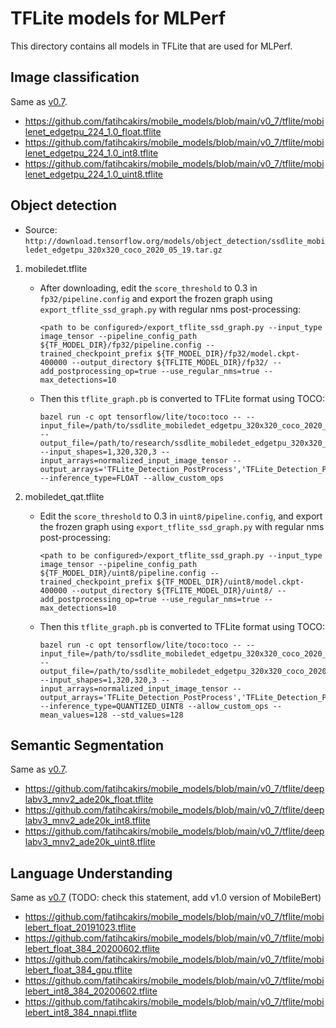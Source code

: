 # TFLite models for MLPerf

This directory contains all models in TFLite that are used for MLPerf.

## Image classification

Same as [v0.7](https://github.com/fatihcakirs/mobile_models/tree/main/v0_7).

- https://github.com/fatihcakirs/mobile_models/blob/main/v0_7/tflite/mobilenet_edgetpu_224_1.0_float.tflite
- https://github.com/fatihcakirs/mobile_models/blob/main/v0_7/tflite/mobilenet_edgetpu_224_1.0_int8.tflite
- https://github.com/fatihcakirs/mobile_models/blob/main/v0_7/tflite/mobilenet_edgetpu_224_1.0_uint8.tflite

## Object detection

*   Source: `http://download.tensorflow.org/models/object_detection/ssdlite_mobiledet_edgetpu_320x320_coco_2020_05_19.tar.gz`

1.  mobiledet.tflite

    *   After downloading, edit the `score_threshold` to 0.3 in `fp32/pipeline.config` and export the frozen graph using 
        `export_tflite_ssd_graph.py` with regular nms post-processing:

        ```
        <path to be configured>/export_tflite_ssd_graph.py --input_type image_tensor --pipeline_config_path ${TF_MODEL_DIR}/fp32/pipeline.config --trained_checkpoint_prefix ${TF_MODEL_DIR}/fp32/model.ckpt-400000 --output_directory ${TFLITE_MODEL_DIR}/fp32/ --add_postprocessing_op=true --use_regular_nms=true --max_detections=10
        ```

    *   Then this `tflite_graph.pb` is converted to TFLite format using TOCO:

        ```
        bazel run -c opt tensorflow/lite/toco:toco -- --input_file=/path/to/ssdlite_mobiledet_edgetpu_320x320_coco_2020_05_19/fp32/tflite_graph.pb --output_file=/path/to/research/ssdlite_mobiledet_edgetpu_320x320_coco_2020_05_19/fp32/mobiledet.tflite --input_shapes=1,320,320,3 --input_arrays=normalized_input_image_tensor --output_arrays='TFLite_Detection_PostProcess','TFLite_Detection_PostProcess:1','TFLite_Detection_PostProcess:2','TFLite_Detection_PostProcess:3'  --inference_type=FLOAT --allow_custom_ops
        ```

2.  mobiledet_qat.tflite

    *   Edit the `score_threshold` to 0.3 in `uint8/pipeline.config`, and export the frozen graph using 
        `export_tflite_ssd_graph.py`  with regular nms post-processing:

        ```
        <path to be configured>/export_tflite_ssd_graph.py --input_type image_tensor --pipeline_config_path ${TF_MODEL_DIR}/uint8/pipeline.config --trained_checkpoint_prefix ${TF_MODEL_DIR}/uint8/model.ckpt-400000 --output_directory ${TFLITE_MODEL_DIR}/uint8/ --add_postprocessing_op=true --use_regular_nms=true --max_detections=10
        ```
    
    *   Then this `tflite_graph.pb` is converted to TFLite format using TOCO:

        ```
        bazel run -c opt tensorflow/lite/toco:toco -- --input_file=/path/to/ssdlite_mobiledet_edgetpu_320x320_coco_2020_05_19/uint8/tflite_graph.pb --output_file=/path/to/ssdlite_mobiledet_edgetpu_320x320_coco_2020_05_19/uint8/mobiledet_qat.tflite --input_shapes=1,320,320,3 --input_arrays=normalized_input_image_tensor --output_arrays='TFLite_Detection_PostProcess','TFLite_Detection_PostProcess:1','TFLite_Detection_PostProcess:2','TFLite_Detection_PostProcess:3'  --inference_type=QUANTIZED_UINT8 --allow_custom_ops --mean_values=128 --std_values=128
        ```

## Semantic Segmentation

Same as [v0.7](https://github.com/fatihcakirs/mobile_models/tree/main/v0_7).

- https://github.com/fatihcakirs/mobile_models/blob/main/v0_7/tflite/deeplabv3_mnv2_ade20k_float.tflite
- https://github.com/fatihcakirs/mobile_models/blob/main/v0_7/tflite/deeplabv3_mnv2_ade20k_int8.tflite
- https://github.com/fatihcakirs/mobile_models/blob/main/v0_7/tflite/deeplabv3_mnv2_ade20k_uint8.tflite

## Language Understanding

Same as [v0.7](https://github.com/fatihcakirs/mobile_models/tree/main/v0_7) (TODO: check this statement, add v1.0 version of MobileBert)

- https://github.com/fatihcakirs/mobile_models/blob/main/v0_7/tflite/mobilebert_float_20191023.tflite
- https://github.com/fatihcakirs/mobile_models/blob/main/v0_7/tflite/mobilebert_float_384_20200602.tflite
- https://github.com/fatihcakirs/mobile_models/blob/main/v0_7/tflite/mobilebert_float_384_gpu.tflite
- https://github.com/fatihcakirs/mobile_models/blob/main/v0_7/tflite/mobilebert_int8_384_20200602.tflite
- https://github.com/fatihcakirs/mobile_models/blob/main/v0_7/tflite/mobilebert_int8_384_nnapi.tflite


